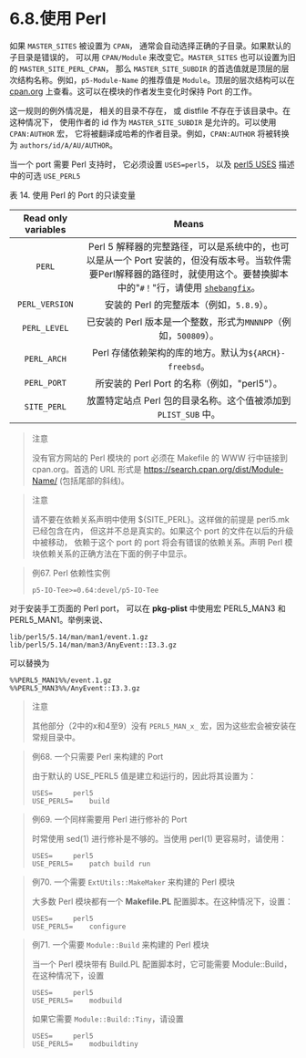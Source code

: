 # 6.8.使用 Perl

如果 `MASTER_SITES` 被设置为 `CPAN`， 通常会自动选择正确的子目录。如果默认的子目录是错误的， 可以用 `CPAN/Module` 来改变它。`MASTER_SITES` 也可以设置为旧的 `MASTER_SITE_PERL_CPAN`， 那么 `MASTER_SITE_SUBDIR` 的首选值就是顶层的层次结构名称。例如，`p5-Module-Name` 的推荐值是 `Module`。顶层的层次结构可以在 [cpan.org](https://cpan.org/modules/by-module/) 上查看。这可以在模块的作者发生变化时保持 Port 的工作。

这一规则的例外情况是， 相关的目录不存在， 或 distfile 不存在于该目录中。在这种情况下， 使用作者的 id 作为 `MASTER_SITE_SUBDIR` 是允许的。可以使用 `CPAN:AUTHOR` 宏， 它将被翻译成哈希的作者目录。例如，`CPAN:AUTHOR` 将被转换为 `authors/id/A/AU/AUTHOR`。

当一个 port 需要 Perl 支持时， 它必须设置 `USES=perl5`， 以及 [perl5 USES](https://docs.freebsd.org/en/books/porters-handbook/book/#uses-perl5) 描述中的可选 `USE_PERL5`

表 14. 使用 Perl 的 Port 的只读变量

| Read only variables |                            Means                             |
| :-----------------: | :----------------------------------------------------------: |
|       `PERL`        | Perl 5 解释器的完整路径，可以是系统中的，也可以是从一个 Port 安装的，但没有版本号。当软件需要Perl解释器的路径时，就使用这个。要替换脚本中的"`#！`"行，请使用 [`shebangfix`](https://docs.freebsd.org/en/books/porters-handbook/book/#uses-shebangfix)。 |
|   `PERL_VERSION`    |          安装的 Perl 的完整版本（例如，`5.8.9`）。           |
|    `PERL_LEVEL`     | 已安装的 Perl 版本是一个整数，形式为`MNNNPP`（例如，`500809`）。 |
|     `PERL_ARCH`     |    Perl 存储依赖架构的库的地方。默认为`${ARCH}-freebsd`。    |
|     `PERL_PORT`     |         所安装的 Perl  Port 的名称（例如，"perl5"）。          |
|     `SITE_PERL`     | 放置特定站点 Perl 包的目录名称。这个值被添加到 `PLIST_SUB` 中。 |

> 注意
>
> 没有官方网站的 Perl 模块的 port 必须在 Makefile 的 WWW 行中链接到 cpan.org。首选的 URL 形式是 https://search.cpan.org/dist/Module-Name/ (包括尾部的斜线)。

> 注意
>
> 请不要在依赖关系声明中使用 ${SITE_PERL}。这样做的前提是 perl5.mk 已经包含在内， 但这并不总是真实的。如果这个 port 的文件在以后的升级中被移动， 依赖于这个 port 的 port 将会有错误的依赖关系。声明 Perl 模块依赖关系的正确方法在下面的例子中显示。

> 例67. Perl 依赖性实例
>
> ```
> p5-IO-Tee>=0.64:devel/p5-IO-Tee
> ```

对于安装手工页面的 Perl port， 可以在 **pkg-plist** 中使用宏 PERL5_MAN3 和 PERL5_MAN1。举例来说、

```
lib/perl5/5.14/man/man1/event.1.gz
lib/perl5/5.14/man/man3/AnyEvent::I3.3.gz
```

可以替换为

```
%%PERL5_MAN1%%/event.1.gz
%%PERL5_MAN3%%/AnyEvent::I3.3.gz
```

> 注意
>
> 其他部分（2中的x和4至9）没有 `PERL5_MAN_x_` 宏，因为这些宏会被安装在常规目录中。

> 例68. 一个只需要 Perl 来构建的 Port 
>
> 由于默认的 USE_PERL5 值是建立和运行的，因此将其设置为：
>
> ```
> USES=		perl5
> USE_PERL5=	build
> ```

> 例69. 一个同样需要用 Perl 进行修补的 Port 
>
> 时常使用 sed(1) 进行修补是不够的。当使用 perl(1) 更容易时，请使用：
>
> ```
> USES=		perl5
> USE_PERL5=	patch build run
> ```

> 例70. 一个需要 `ExtUtils::MakeMaker` 来构建的 Perl 模块
>
> 大多数 Perl 模块都有一个 **Makefile.PL** 配置脚本。在这种情况下，设置：
>
> ```
> USES=		perl5
> USE_PERL5=	configure
> ```

> 例71. 一个需要 `Module::Build` 来构建的 Perl 模块
>
> 当一个 Perl 模块带有 Build.PL 配置脚本时，它可能需要 Module::Build，在这种情况下，设置
>
> ```
> USES=		perl5
> USE_PERL5=	modbuild
> ```
>
> 如果它需要 `Module::Build::Tiny`，请设置
>
> ```
> USES=		perl5
> USE_PERL5=	modbuildtiny
> ```
